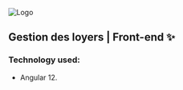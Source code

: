 ![Logo](https://www.dreamjob.ma/wp-content/uploads/2019/12/Attawfiq-Micro-Finance-Emploi-Recrutement.png)

## Gestion des loyers | Front-end ✨

### Technology used:

- Angular 12.



